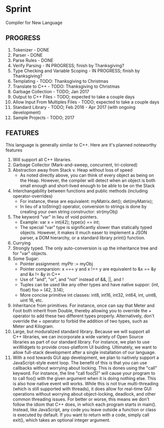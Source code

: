 # Sprint
Compiler for New Language

## PROGRESS
1. Tokenizer                            - DONE
2. Parser                               - DONE
3. Parse Rules                          - DONE
4. Verify Parsing                       - IN PROGRESS; finish by Thanksgiving?
5. Type Checking and Variable Scoping   - IN PROGRESS; finish by Thanksgiving?
6. Templating                           - TODO: Thanksgiving to Christmas
7. Translate to C++                     - TODO: Thanksgiving to Christmas
8. Garbage Collection                   - TODO; Jan 2017
9. Output to C++ Files                  - TODO; expected to take a couple days
10. Allow Input From Multiples Files    - TODO; expected to take a couple days
11. Standard Library                    - TODO; Feb 2016 - Apr 2017 (with ongoing development)
12. Sample Projects                     - TODO; 2017

## FEATURES
This language is generally similar to C++. Here are it's planned noteworthy features

1. Will support all C++ libraries.
2. Garbage Collector (Mark-and-sweep, concurrent, tri-colored)
3. Abstraction away from Stack v. Heap without loss of speed
    - As noted directly above, you can think of every object as being on the Heap. However, the compiler will detect when an object is both small enough and short-lived enough to be able to be on the Stack
4. Interchangability between functions and public methods (including operator-overrides)
    - For instance, these are equivalent: myMatrix.det(); det(myMatrix);
    - In lieu of a toString() operator, conversion to strings is done by creating your own string constructor: str(myObj)
5. The keyword "var" in lieu of void pointers.
    - Example: var x = int(42); type(x) == int;
    - The special "var" type is significantly slower than statically typed objects. However, it makes it much easer to implement a JSON parser, a DOM hierarchy, or a standard library print() function.
6. Currying
7. Strongly typed. The only auto-conversion is up the inheritance tree and for "var" objects.
8. Some Sugar:
    - Pointer assignment: myPtr := myObj
    - Pointer comparsion: x === y and x !== y are equivalent to &x == &y and &x != &y in C++
    - Use of "and", "or", and "not" instead of &&, ||, and !
    - Tuples can be used like any other types and have native suppor: (int, float) foo = (42, 3.14);
    - More concise primitive int classes: int8, int16, int32, int64, int, uint8, uint 16, etc.
9. Inheritance from primitives. For instance, once can say that Meter and Foot both inherit from Double, thereby allowing you to override the + operator to add these two different types properly. Alternatively, don't override the + operator to forbid the addition of two types, such as Meter and Kilogram.
10. Large, but moduralized standard library. Because we will support all C++ libraries, we can incorporate a wide variety of Open Source libraries as part of our standard library. For instance, we plan to use wxWidgets to provide cross-platform UI buiding. Ultimately, we want to allow full-stack development after a single installation of our language.
11. With a nod towards GUI app development, we plan to naitively support a JavaScript-style event loop. The benefit of this is that you can use callbacks without worrying about locking. This is dones using the "call" keyword. For instance, the line "call foo(5)" will cause your program to to call foo() with the given argument when it is doing nothing else. This is also how native event will works. While this is not true multi-threading (which is still supported with threads), it does allow for real-time GUI operations without worrying about object-locking, deadlock, and other common threading issues. For better or worse, this means we don't follow the idiom that C++ does, in which each program starts in main(). Instead, like JavaScript, any code you leave outside a function or class is executed by default. If you want to return with a code, simply call exit(), which takes an optional integer argument.
